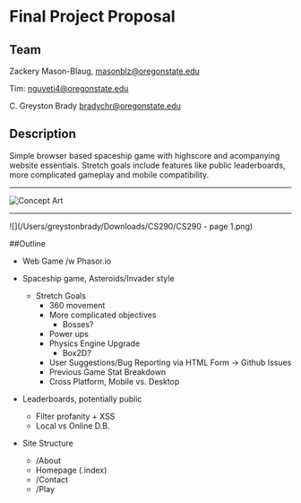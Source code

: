 # Final Project Proposal

## Team

Zackery Mason-Blaug, masonblz@oregonstate.edu

Tim: nguyeti4@oregonstate.edu

C. Greyston Brady bradychr@oregonstate.edu

## Description

Simple browser based spaceship game with highscore and acompanying website essentials. Stretch goals include features like public leaderboards, more complicated gameplay and mobile compatibility.

---

![Concept Art](https://media.discordapp.net/attachments/780335499331633152/780532696039948329/mockup.png)

---

![](/Users/greystonbrady/Downloads/CS290/CS290 - page 1.png)

##Outline

* Web Game /w Phasor.io

* Spaceship game, Asteroids/Invader style
  * Stretch Goals
    * 360 movement
    * More complicated objectives
      * Bosses?
    * Power ups
    * Physics Engine Upgrade
      * Box2D?
    * User Suggestions/Bug Reporting via HTML Form -> Github Issues
    * Previous Game Stat Breakdown
    * Cross Platform, Mobile vs. Desktop
* Leaderboards, potentially public
  * Filter profanity + XSS
  * Local vs Online D.B.
* Site Structure
  * /About
  * Homepage (.index)
  * /Contact
  * /Play

